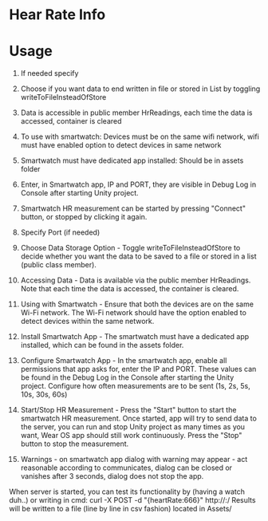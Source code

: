 # Hear Rate Info

# Usage
1. If needed specify <port>
2. Choose if you want data to end written in file or stored in List by toggling writeToFileInsteadOfStore
2. Data is accessible in public member HrReadings, each time the data is accessed, container is cleared
3. To use with smartwatch: Devices must be on the same wifi network, wifi must have enabled option to detect devices in same network
4. Smartwatch must have dedicated app installed: Should be in assets folder
5. Enter, in Smartwatch app, IP and PORT, they are visible in Debug Log in Console after starting Unity project.
6. Smartwatch HR measurement can be started by pressing "Connect" button, or stopped by clicking it again.

1. Specify Port (if needed)
2. Choose Data Storage Option - Toggle writeToFileInsteadOfStore to decide whether you want the data to be saved to a file or stored in a list (public class member).
3. Accessing Data - Data is available via the public member HrReadings. Note that each time the data is accessed, the container is cleared.
4. Using with Smartwatch - Ensure that both the devices are on the same Wi-Fi network. The Wi-Fi network should have the option enabled to detect devices within the same network.
5. Install Smartwatch App - The smartwatch must have a dedicated app installed, which can be found in the assets folder.
6. Configure Smartwatch App - In the smartwatch app, enable all permissions that app asks for, enter the IP and PORT. These values can be found in the Debug Log in the Console after starting the Unity project. Configure how often measurements are to be sent (1s, 2s, 5s, 10s, 30s, 60s)
7. Start/Stop HR Measurement - Press the "Start" button to start the smartwatch HR measurement. Once started, app will try to send data to the server, you can run and stop Unity project as many times as you want, Wear OS app should still work continuously. Press the "Stop" button to stop the measurement.
8. Warnings - on smartwatch app dialog with warning may appear - act reasonable according to communicates, dialog can be closed or vanishes after 3 seconds, dialog does not stop the app.

When server is started, you can test its functionality by (having a watch duh..) or writing in cmd:
curl -X POST -d "{heartRate:666}" http://<YOUR LOCAL IP>:<PORT>/
Results will be written to a file (line by line in csv fashion) located in Assets/<YOUR PATH AND FILE NAME>
